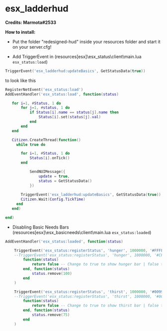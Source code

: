 # esx_ladderhud
**Credits: Marmota#2533**


**How to install:**

 - Put the folder "redesigned-hud" inside your resources folder and start it on your server.cfg!
 
 * Add TriggerEvent in (resources\[esx]\esx_status\client\main.lua `esx_status:load`) 
 ```lua
 TriggerEvent('esx_ladderhud:updateBasics', GetStatusData(true))
 ```
 to look like this
 ```lua
 RegisterNetEvent('esx_status:load')
 AddEventHandler('esx_status:load', function(status)
 
 	for i=1, #Status, 1 do
 		for j=1, #status, 1 do
 			if Status[i].name == status[j].name then
 				Status[i].set(status[j].val)
 			end
 		end
 	end
 
 	Citizen.CreateThread(function()
 	  while true do
 
 	  	for i=1, #Status, 1 do
 	  		Status[i].onTick()
 	  	end
 
 			SendNUIMessage({
 				update = true,
 				status = GetStatusData()
 			})
 	
 		TriggerEvent('esx_ladderhud:updateBasics', GetStatusData(true))
 	    Citizen.Wait(Config.TickTime)
 	  end
 	end)
 
 end)
 ```
* Disabling Basic Needs Bars (resources\[esx]\esx_basicneeds\client\main.lua `esx_status:loaded`)
```lua
AddEventHandler('esx_status:loaded', function(status)

	TriggerEvent('esx_status:registerStatus', 'hunger', 1000000, '#FFFF00', -- amarelo
	--TriggerEvent('esx_status:registerStatus', 'hunger', 1000000, '#CFAD0F', -- GOLD
		function(status)
			return false -- Change to true to show hunger bar | false to hide hunger bar
		end, function(status)
			status.remove(100)
		end
	)

	TriggerEvent('esx_status:registerStatus', 'thirst', 1000000, '#0099FF', -- azul
	--TriggerEvent('esx_status:registerStatus', 'thirst', 1000000, '#0C98F1', -- CYAN
		function(status)
			return false -- Change to true to show thirst bar | false to hide thirst bar
		end, function(status)
			status.remove(75)
		end
	)
```
  
